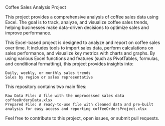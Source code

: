 Coffee Sales Analysis Project

This project provides a comprehensive analysis of coffee sales data using Excel. The goal is to track, analyze, and visualize coffee sales trends, helping businesses make data-driven decisions to optimize sales and improve performance.

This Excel-based project is designed to analyze and report on coffee sales over time. It includes tools to import sales data, perform calculations on sales performance, and visualize key metrics with charts and graphs. By using various Excel functions and features (such as PivotTables, formulas, and conditional formatting), this project provides insights into:

    Daily, weekly, or monthly sales trends
    Sales by region or sales representative

This repository contains two main files:

    Raw Data File: A file with the unprocessed sales data coffeeOrdersData.xlsx
    Prepared File: A ready-to-use file with cleaned data and pre-built analysis for easy access and reporting coffeeOrdersProject.xlsx
    
Feel free to contribute to this project, open issues, or submit pull requests.
